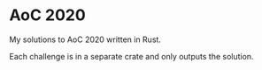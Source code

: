 # AoC 2020

My solutions to AoC 2020 written in Rust.

Each challenge is in a separate crate and only outputs the solution.
